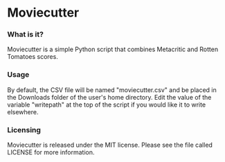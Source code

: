# Moviecutter
				
### What is it?

Moviecutter is a simple Python script that combines Metacritic and Rotten Tomatoes scores.

### Usage

By default, the CSV file will be named "moviecutter.csv" and be placed in the Downloads folder of the user's home directory. Edit the value of the variable "writepath" at the top of the script if you would like it to write elsewhere.

### Licensing

Moviecutter is released under the MIT license. Please see the file called LICENSE for more information.
